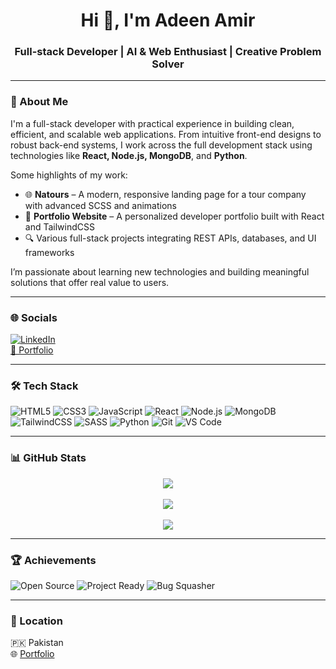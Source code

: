 <h1 align="center">Hi 👋, I'm Adeen Amir</h1>
<h3 align="center">Full-stack Developer | AI & Web Enthusiast | Creative Problem Solver</h3>

---

### 🧠 About Me

I'm a full-stack developer with practical experience in building clean, efficient, and scalable web applications. From intuitive front-end designs to robust back-end systems, I work across the full development stack using technologies like **React, Node.js, MongoDB**, and **Python**.

Some highlights of my work:
- 🌐 **Natours** – A modern, responsive landing page for a tour company with advanced SCSS and animations  
- 💼 **Portfolio Website** – A personalized developer portfolio built with React and TailwindCSS  
- 🔍 Various full-stack projects integrating REST APIs, databases, and UI frameworks

I’m passionate about learning new technologies and building meaningful solutions that offer real value to users.

---

### 🌐 Socials

[![LinkedIn](https://img.shields.io/badge/-LinkedIn-blue?style=flat-square&logo=linkedin)](https://www.linkedin.com/in/adeen-amir)  
[🔗 Portfolio]([https://portfolio-adeen08s-projects.vercel.app])

---

### 🛠️ Tech Stack

![HTML5](https://img.shields.io/badge/HTML5-E34F26?style=for-the-badge&logo=html5&logoColor=white)
![CSS3](https://img.shields.io/badge/CSS3-1572B6?style=for-the-badge&logo=css3&logoColor=white)
![JavaScript](https://img.shields.io/badge/JavaScript-F7DF1E?style=for-the-badge&logo=javascript&logoColor=black)
![React](https://img.shields.io/badge/React-20232A?style=for-the-badge&logo=react&logoColor=61DAFB)
![Node.js](https://img.shields.io/badge/Node.js-339933?style=for-the-badge&logo=nodedotjs&logoColor=white)
![MongoDB](https://img.shields.io/badge/MongoDB-47A248?style=for-the-badge&logo=mongodb&logoColor=white)
![TailwindCSS](https://img.shields.io/badge/TailwindCSS-38B2AC?style=for-the-badge&logo=tailwind-css&logoColor=white)
![SASS](https://img.shields.io/badge/SASS-CC6699?style=for-the-badge&logo=sass&logoColor=white)
![Python](https://img.shields.io/badge/Python-3776AB?style=for-the-badge&logo=python&logoColor=white)
![Git](https://img.shields.io/badge/Git-F05032?style=for-the-badge&logo=git&logoColor=white)
![VS Code](https://img.shields.io/badge/VS%20Code-007ACC?style=for-the-badge&logo=visual-studio-code&logoColor=white)

---

### 📊 GitHub Stats

<p align="center">
  <img src="https://github-readme-streak-stats.herokuapp.com/?user=adeen08&theme=radical&hide_border=true"/>
  <br><br>
  <img src="https://github-readme-stats.vercel.app/api?username=adeen08&show_icons=true&theme=radical&hide_border=true"/>
  <br><br>
  <img src="https://github-readme-stats.vercel.app/api/top-langs/?username=adeen08&layout=compact&theme=radical&hide_border=true"/>
</p>

---

### 🏆 Achievements

![Open Source](https://img.shields.io/badge/Open%20Source-Contributor-blue?style=flat-square)
![Project Ready](https://img.shields.io/badge/Project%20Ready-✅-green?style=flat-square)
![Bug Squasher](https://img.shields.io/badge/Bug%20Fixer-💡-orange?style=flat-square)

---

### 📍 Location

🇵🇰 Pakistan  
🌐 [Portfolio](https://portfolio-adeen08s-projects.vercel.app)
